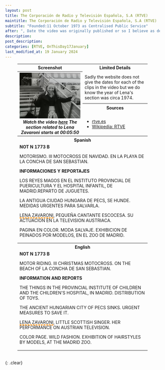 ```yaml
---
layout: post
title: The Corporación de Radio y Televisión Española, S.A (RTVE)
maintitle: The Corporación de Radio y Televisión Española, S.A (RTVE)
subtitle: "Founded:11 October 1973 as Centralised Public Service"
after: ", Date the video was originally published or so I believe as details provided are limited and my own research has also been limited in what I could find out."
description: 
post_description: 
categories: [RTVE, OnThisDay17January]
last_modified_at: 19 January 2024
---
```


<figure class="fig3">
<table>
<tr id="infobox1"><th>Screenshot</th><th colspan="2">Limited Details</th></tr>
<tr>
<th rowspan="4" class="top" style="width:50%;"><a href="/assets/images/television/rtve/frame9109.png"><img src="/assets/images/television/rtve/frame9109.png" class="full-width zoom-in" /></a><cite>Watch the video <a class="external-link" href="https://www.rtve.es/play/videos/nodo/not-1773/1468054/">here</a> The section related to Lena Zavaroni starts at 00:05:50</cite></th>
</tr>
<tr><td colspan="2" class="top">Sadly the website does not give the dates for each of the clips in the video but we do know the year of Lena's section was circa 1974.</td></tr>
<tr id="infobox2"><th>Sources</th></tr>
<tr><td colspan="2" class="top">
<ul>
<li><a class="external-link" href="https://www.rtve.es/buscador?q=Lena+Zavaroni">rtve.es</a></li>
<li><a class="external-link" href="https://en.wikipedia.org/wiki/RTVE">Wikipedia: RTVE</a></li>
</ul>
</td></tr>
<tr id="infobox3" class="split"><th colspan="3">Spanish</th></tr>
<tr><td colspan="3">
<strong>NOT N 1773 B</strong>
<p>MOTORISMO. III MOTOCROSS DE NAVIDAD. EN LA PLAYA DE LA CONCHA DE SAN SEBASTIAN.</p>
<strong>INFORMACIONES Y REPORTAJES</strong>
<p>LOS REYES MAGOS EN EL INSTITUTO PROVINCIAL DE PUERICULTURA Y EL HOSPITAL INFANTIL, DE MADRID.REPARTO DE JUGUETES.</p>
<p>LA ANTIGUA CIUDAD HUNGARA DE PECS, SE HUNDE. MEDIDAS URGENTES PARA SALVARLA.</p>
<p><span style="text-decoration: underline dashed darkorange 3px;">LENA ZAVARONI</span>, PEQUEÑA CANTANTE ESCOCESA. SU ACTUACION EN LA TELEVISION AUSTRIACA.</p>
<p>PAGINA EN COLOR. MODA SALVAJE. EXHIBICION DE PEINADOS POR MODELOS, EN EL ZOO DE MADRID.</p></td></tr>
<tr id="infobox4" class="split"><th colspan="3">English</th></tr>
<tr><td colspan="3">
<strong>NOT N 1773 B</strong>
<p>MOTOR RIDING. III CHRISTMAS MOTOCROSS. ON THE BEACH OF LA CONCHA DE SAN SEBASTIAN.</p>
<strong>INFORMATION AND REPORTS</strong>
<p>THE THINGS IN THE PROVINCIAL INSTITUTE OF CHILDREN AND THE CHILDREN'S HOSPITAL, IN MADRID. DISTRIBUTION OF TOYS.</p>
<p>THE ANCIENT HUNGARIAN CITY OF PECS SINKS. URGENT MEASURES TO SAVE IT.</p>
<p><span style="text-decoration: underline dashed darkorange 3px;">LENA ZAVARONI</span>, LITTLE SCOTTISH SINGER. HER PERFORMANCE ON AUSTRIAN TELEVISION.</p>
<p>COLOR PAGE. WILD FASHION. EXHIBITION OF HAIRSTYLES BY MODELS, AT THE MADRID ZOO.</p>
</td></tr>
</table>
</figure>

<br />{: .clear}

<style>
#infobox3, #infobox4 {scroll-margin-top: -3px;}
</style>

